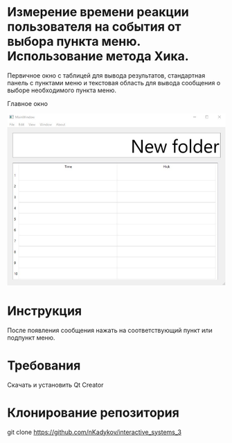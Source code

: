 # Измерение времени реакции пользователя на события от выбора пункта меню. Использование метода Хика.
Первичное окно с таблицей для вывода результатов, стандартная панель с пунктами меню и текстовая область для вывода сообщения о выборе необходимого пункта меню.

Главное окно

![screenshot](screenshot/mainwindow.jpg)

# Инструкция
После появления сообщения нажать на соответствующий пункт или подпункт меню.

# Требования
Скачать и установить Qt Creator

# Клонирование репозитория
git clone https://github.com/nKadykov/interactive_systems_3
